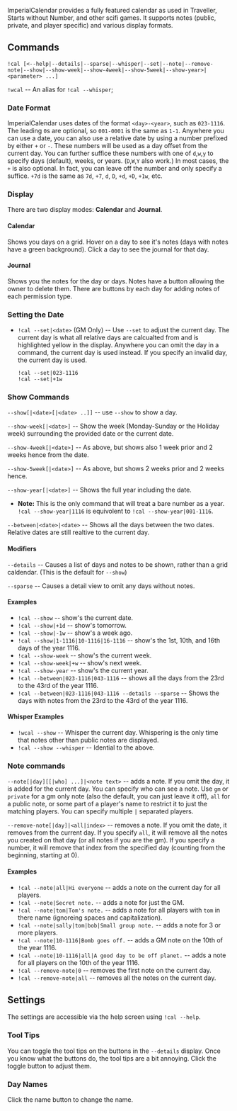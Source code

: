 ImperialCalendar provides a fully featured calendar as used in Traveller, Starts without Number, and other scifi games.  It supports notes (public, private, and player specific) and various display formats.

## Commands

```!cal [<--help|--details|--sparse|--whisper|--set|--note|--remove-note|--show|--show-week|--show-4week|--show-5week|--show-year>|<parameter> ...]```

```!wcal``` -- An alias for `!cal --whisper`;

### Date Format

ImperialCalendar uses dates of the format `<day>-<year>`, such as `023-1116`.  The leading `0`s are optional, so `001-0001` is the same as `1-1`.  Anywhere you can use a date, you can also use a relative date by using a number prefixed by either `+` or `-`.  These numbers will be used as a day offset from the current day.  You can further suffice these numbers with one of `d`,`w`,`y` to specify days (default), weeks, or years.  (`D`,`W`,`Y` also work.)  In most cases, the `+` is also optional.  In fact, you can leave off the number and only specify a suffice.  `+7d` is the same as `7d`, `+7`, `d`, `D`, `+d`, `+D`, `+1w`, etc.

### Display

There are two display modes: **Calendar** and **Journal**.

#### Calendar
Shows you days on a grid.  Hover on a day to see it's notes (days with notes have a green background).  Click a day to see the journal for that day.

#### Journal
Shows you the notes for the day or days.  Notes have a button allowing the owner to delete them.  There are buttons by each day for adding notes of each permission type.

### Setting the Date
* `!cal --set|<date>` (GM Only) -- Use `--set` to adjust the current day.  The current day is what all relative days are calcualted from and is highlighted yellow in the display.  Anywhere you can omit the day in a command, the current day is used instead.  If you specify an invalid day, the current day is used. 
	```
	!cal --set|023-1116
	!cal --set|+1w
	```

### Show Commands

`--show[|<date>[|<date> ..]]` -- use `--show` to show a day.

`--show-week[|<date>]` -- Show the week (Monday-Sunday or the Holiday week) surrounding the provided date or the current date.

`--show-4week[|<date>]` -- As above, but shows also 1 week prior and 2 weeks hence from the date.

`--show-5week[|<date>]` -- As above, but shows 2 weeks prior and 2 weeks hence.

`--show-year[|<date>]` -- Shows the full year including the date.  
* **Note:** This is the only command that will treat a bare number as a year. `!cal --show-year|1116` is equivolent to `!cal --show-year|001-1116`.

`--between|<date>|<date>` -- Shows all the days between the two dates.  Relative dates are still realtive to the current day.

#### Modifiers

`--details` -- Causes a list of days and notes to be shown, rather than a grid caldendar. (This is the default for `--show`)

`--sparse` -- Causes a detail view to omit any days without notes.

#### Examples
* `!cal --show` -- show's the current date.
* `!cal --show|+1d` -- show's tomorrow.
* `!cal --show|-1w` -- show's a week ago.
* `!cal --show|1-1116|10-1116|16-1116` -- show's the 1st, 10th, and 16th days of the year 1116.
* `!cal --show-week` -- show's the current week.
* `!cal --show-week|+w` -- show's next week.
* `!cal --show-year` -- show's the current year.
* `!cal --between|023-1116|043-1116` -- shows all the days from the 23rd to the 43rd of the year 1116.
* `!cal --between|023-1116|043-1116 --details --sparse` -- Shows the days with notes from the 23rd to the 43rd of the year 1116.

#### Whisper Examples
* `!wcal --show` -- Whisper the current day.  Whispering is the only time that notes other than public notes are displayed.
* `!cal --show --whisper` -- Idential to the above.


### Note commands
`--note[|day][[|who] ...]|<note text>` -- adds a note.  If you omit the day, it is added for the current day.  You can specify who can see a note.  Use `gm` or `private` for a gm only note (also the default, you can just leave it off), `all` for a public note, or some part of a player's name to restrict it to just the matching players.  You can specify multiple `|` separated players.

`--remove-note[|day]|<all|index>` -- removes a note.  If you omit the date, it removes from the current day.  If you specify `all`, it will remove all the notes you created on that day (or all notes if you are the gm). If you specify a number, it will remove that index from the specified day (counting from the beginning, starting at 0).

#### Examples
* `!cal --note|all|Hi everyone` -- adds a note on the current day for all players.
* `!cal --note|Secret note.` -- adds a note for just the GM.
* `!cal --note|tom|Tom's note.` -- adds a note for all players with `tom` in there name (ignoreing spaces and capitalization).
* `!cal --note|sally|tom|bob|Small group note.` -- adds a note for 3 or more players.
* `!cal --note|10-1116|Bomb goes off.` -- adds a GM note on the 10th of the year 1116.
* `!cal --note|10-1116|all|A good day to be off planet.` -- adds a note for all players on the 10th of the year 1116.
* `!cal --remove-note|0` -- removes the first note on the current day.
* `!cal --remove-note|all` -- removes all the notes on the current day.


## Settings

The settings are accessible via the help screen using `!cal --help`.

### Tool Tips

You can toggle the tool tips on the buttons in the `--details` display.  Once you know what the buttons do, the tool tips are a bit annoying.  Click the toggle button to adjust them.

### Day Names

Click the name button to change the name.


